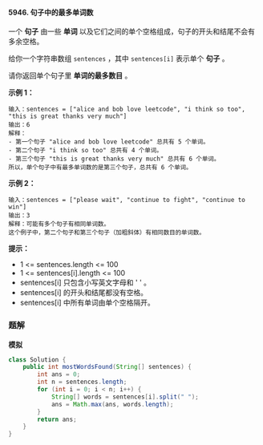 #### 5946. 句子中的最多单词数

一个 **句子** 由一些 **单词** 以及它们之间的单个空格组成，句子的开头和结尾不会有多余空格。

给你一个字符串数组 `sentences` ，其中 `sentences[i]` 表示单个 **句子** 。

请你返回单个句子里 **单词的最多数目** 。

**示例 1：**

```shell
输入：sentences = ["alice and bob love leetcode", "i think so too", "this is great thanks very much"]
输出：6
解释：
- 第一个句子 "alice and bob love leetcode" 总共有 5 个单词。
- 第二个句子 "i think so too" 总共有 4 个单词。
- 第三个句子 "this is great thanks very much" 总共有 6 个单词。
所以，单个句子中有最多单词数的是第三个句子，总共有 6 个单词。
```

**示例 2：**

```shell
输入：sentences = ["please wait", "continue to fight", "continue to win"]
输出：3
解释：可能有多个句子有相同单词数。
这个例子中，第二个句子和第三个句子（加粗斜体）有相同数目的单词数。
```

**提示：**

* 1 <= sentences.length <= 100
* 1 <= sentences[i].length <= 100
* sentences[i] 只包含小写英文字母和 ' ' 。
* sentences[i] 的开头和结尾都没有空格。
* sentences[i] 中所有单词由单个空格隔开。

### 题解

**模拟**

```java
class Solution {
    public int mostWordsFound(String[] sentences) {
        int ans = 0;
        int n = sentences.length;
        for (int i = 0; i < n; i++) {
            String[] words = sentences[i].split(" ");
            ans = Math.max(ans, words.length);
        }
        return ans;
    }
}
```

